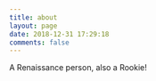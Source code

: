 ```yaml
---
title: about
layout: page
date: 2018-12-31 17:29:18
comments: false
---
```

A Renaissance person, also a Rookie!